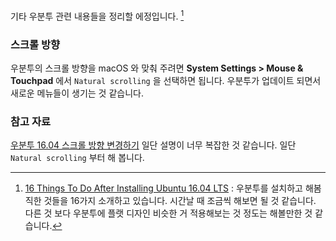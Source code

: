 기타 우분투 관련 내용들을 정리할 에정입니다. [^omgubuntu-to-do]

### 스크롤 방향

우분투의 스크롤 방향을 macOS 와 맞춰 주려면 **System Settings > Mouse & Touchpad** 에서 `Natural scrolling` 을 선택하면 됩니다. 우분투가 업데이트 되면서 새로운 메뉴들이 생기는 것 같습니다. 

### 참고 자료

[^omgubuntu-to-do]: [16 Things To Do After Installing Ubuntu 16.04 LTS](http://www.omgubuntu.co.uk/2016/04/10-things-to-do-after-installing-ubuntu-16-04-lts) : 우분투를 설치하고 해봄직한 것들을 16가지 소개하고 있습니다. 시간날 때 조금씩 해보면 될 것 같습니다. 다른 것 보다 우분투에 플랫 디자인 비슷한 거 적용해보는 것 정도는 해볼만한 것 같습니다.

[우분투 16.04 스크롤 방향 변경하기](https://yeopbox.com/우분투-16-04-스크롤-방향-변경하기/) 일단 설명이 너무 복잡한 것 같습니다. 일단 `Natural scrolling` 부터 해 봅니다.
